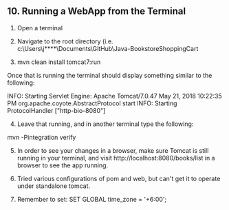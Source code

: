## 10.  Running a WebApp from the Terminal

1.  Open a terminal
   
2.  Navigate to the root directory (i.e. c:\Users\j****\Documents\GitHub\Java-BookstoreShoppingCart

3.  mvn clean install tomcat7:run

Once that is running the terminal should display something similar to the following:

INFO: Starting Servlet Engine: Apache Tomcat/7.0.47
May 21, 2018 10:22:35 PM org.apache.coyote.AbstractProtocol start
INFO: Starting ProtocolHandler ["http-bio-8080"]

4. Leave that running, and in another terminal type the following:

mvn -Pintegration verify

5.  In order to see your changes in a browser, make sure Tomcat is still running in your terminal, 
and visit http://localhost:8080/books/list in a browser to see the app running.


6.  Tried various configurations of pom and web, but can't get it to operate under standalone tomcat.

7.  Remember to set:  SET GLOBAL time_zone = '+6:00';  
